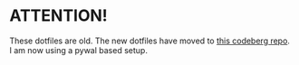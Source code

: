 # ATTENTION!
These dotfiles are old. The new dotfiles have moved to [this codeberg repo](https://codeberg.org/eax/.dots).  
I am now using a pywal based setup.
